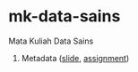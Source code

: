 # mk-data-sains
Mata Kuliah Data Sains

1. Metadata ([slide](https://osf.io/42mhj), [assignment](../../issues/1))
